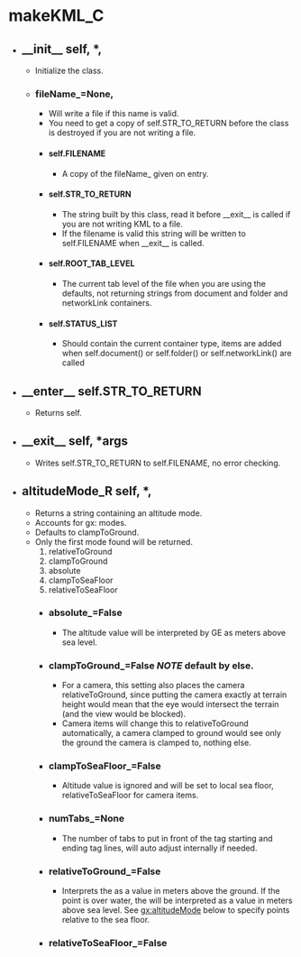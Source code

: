 

# makeKML_C
  - ## \_\_init\_\_ self, *,
    - Initialize the class.
    - ### fileName_=None,
      - Will write a file if this name is valid.
      - You need to get a copy of self.STR_TO_RETURN before the class is destroyed if you are not writing a file.
      - #### self.FILENAME
        - A copy of the fileName_ given on entry.
      - #### self.STR_TO_RETURN
        - The string built by this class, read it before \_\_exit\_\_ is called if you are not writing KML to a file.
        - If the filename is valid this string will be written to self.FILENAME when \_\_exit\_\_ is called.
      - #### self.ROOT_TAB_LEVEL
        - The current tab level of the file when you are using the defaults, not returning strings from document and folder and networkLink containers.
      - #### self.STATUS_LIST
        - Should contain the current container type, items are added when self.document\(\) or self.folder\(\) or self.networkLink\(\) are called
  - ## \_\_enter\_\_ self.STR_TO_RETURN
    - Returns self.
  - ## \_\_exit\_\_ self, *args
    - Writes self.STR_TO_RETURN to self.FILENAME, no error checking.
  - ## altitudeMode_R self, *,
    - Returns a string containing an altitude mode.
    - Accounts for gx: modes.
    - Defaults to clampToGround.
    - Only the first mode found will be returned.
      1. relativeToGround
      2. clampToGround
      3. absolute
      4. clampToSeaFloor
      5. relativeToSeaFloor
      - ### absolute_=False
        - The altitude value will be interpreted by GE as meters above sea level.
      - ### clampToGround_=False  ***NOTE*** default by else.
        - For a camera, this setting also places the camera relativeToGround, since putting the camera exactly at terrain height would mean that the eye would intersect the terrain \(and the view would be blocked\).
        - Camera items will change this to relativeToGround automatically, a camera clamped to ground would see only the ground the camera is clamped to, nothing else.
      - ### clampToSeaFloor_=False
        - Altitude value is ignored and will be set to local sea floor, relativeToSeaFloor for camera items.
      - ### numTabs_=None
        - The number of tabs to put in front of the tag starting and ending tag lines, will auto adjust internally if needed.
      - ### relativeToGround_=False
        - Interprets the <altitude> as a value in meters above the ground. If the point is over water, the <altitude> will be interpreted as a value in meters above sea level. See <gx:altitudeMode> below to specify points relative to the sea floor.
      - ### relativeToSeaFloor_=False


#
